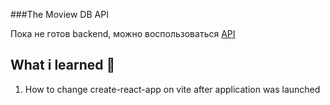 ###The Moview DB API

Пока не готов backend, можно воспользоваться [API](https://developers.themoviedb.org/3/getting-started/introduction)



## What i learned 🧠

1. How to change create-react-app on vite after application was launched 

